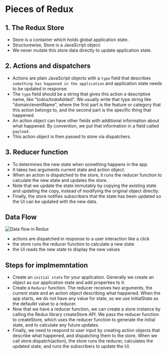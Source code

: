 # Pieces of Redux

## 1. The Redux Store

- Store is a container which holds global application state.
- Structurewise, Store is a JavaScript object.
- We never mutate this store data directly to update application state.

## 2. Actions and dispatchers

- Actions are plain JavaScript objects with a `type` field that describes `something has happened in the application` and application state needs to be updated in response.
- The `type` field should be a string that gives this action a descriptive name, like "todos/todoAdded". We usually write that type string like "domain/eventName", where the first part is the feature or category that this action belongs to, and the second part is the specific thing that happened.
- An action object can have other fields with additional information about what happened. By convention, we put that information in a field called `payload`.
- This action object is then passed to store via dispatchers.

## 3. Reducer function

- To determines the new state when something happens in the app.
- It takes two arguments current state and action object.
- When an action is dispatched to the store, it runs the reducer function to calculate the new state and updates the store.
-  Note that we update the state immutably by copying the existing state and updating the copy, instead of modifying the original object directly.
- Finally, the store notifies subscribers that the state has been updated so the UI can be updated with the new data.

## Data Flow

![Data flow in Redux](https://redux.js.org/assets/images/ReduxDataFlowDiagram-49fa8c3968371d9ef6f2a1486bd40a26.gif)


- actions are dispatched in response to a user interaction like a click
- the store runs the reducer function to calculate a new state
- the UI reads the new state to display the new values


## Steps for implmemntation

- Create an `initial state` for your application. Generally we create an object as our application state and add properties to it.
- Create a `Reducer` function. The reducer receives two arguments, the current state and an action object describing what happened. When the app starts, we do not have any value for state, so we use initialState as the defaulkt value to a reducer.
- Now that we have a reducer function, we can create a store instance by calling the Redux library createStore API. We pass the reducer function to createStore, which uses the reducer function to generate the initial state, and to calculate any future updates.
- Finally, we need to respond to user input by creating action objects that describe what happened, and dispatching them to the store. When we call store.dispatch(action), the store runs the reducer, calculates the updated state, and runs the subscribers to update the UI.
